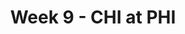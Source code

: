 ---
layout: game
title: Week 9 - CHI at PHI
season: 2019
game_id: 2019_09_CHI_PHI
away_team: CHI
home_team: PHI
---